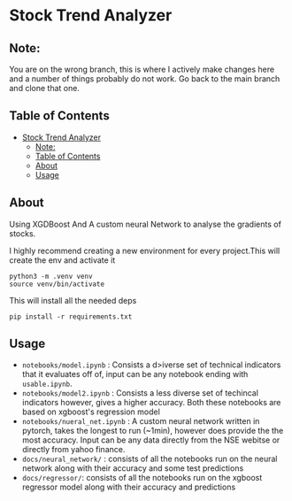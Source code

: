 # Stock Trend Analyzer

## Note:
You are on the wrong branch, this is where I actively make changes here and a number of things probably do not work. Go back to the main branch and clone that one.

## Table of Contents

- [Stock Trend Analyzer](#stock-trend-analyzer)
  - [Note:](#note)
  - [Table of Contents](#table-of-contents)
  - [About ](#about-)
  - [Usage ](#usage-)

## About <a name = "about"></a>

Using XGDBoost And A custom neural Network to analyse the gradients of stocks. 

I highly recommend creating a new environment for every project.This will create the env and activate it

```
python3 -m .venv venv
source venv/bin/activate
```

This will install all the needed deps
```
pip install -r requirements.txt
```

## Usage <a name = "usage"></a>

- `notebooks/model.ipynb` : Consists a d>iverse set of technical indicators that it evaluates off of, input can be any notebook ending with `usable.ipynb`.
- `notebooks/model2.ipynb` : Consists a less diverse set of techincal indicators however, gives a higher accuracy. Both these notebooks are based on xgboost's regression model
- `notebooks/nueral_net.ipynb` : A custom neural network written in pytorch, takes the longest to run (~1min), however does provide the the most accuracy. Input can be any data directly from the NSE webitse or directly from yahoo finance.
- `docs/neural_network/` : consists of all the notebooks run on the neural network along with their accuracy and some test predictions
- `docs/regressor/`: consists of all the notebooks run on the xgboost regressor model along with their accuracy and predictions 